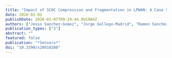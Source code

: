 ```yaml
---
title: "Impact of SCHC Compression and Fragmentation in LPWAN: A Case Study with LoRaWAN"
date: 2020-01-01
publishDate: 2020-01-07T09:29:44.891084Z
authors: ["Jesus Sanchez-Gomez", "Jorge Gallego-Madrid", "Ramon Sanchez-Iborra", "Jose Santa", "Antonio Fernando Skarmeta Gomez"]
publication_types: ["2"]
abstract: ""
featured: false
publication: "*Sensors*"
doi: "10.3390/s20010280"
---
```


